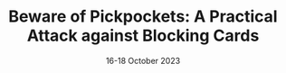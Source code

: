 ---
title: "Beware of Pickpockets: A Practical Attack against Blocking Cards"
collection: publications
category: Conferences
date: 16-18 October 2023
venue: 'Proceedings of the 26th International Symposium on Research in Attacks, Intrusions, and Defenses (RAID 2023), 16-18 October, 2023, Hong Kong'
paperurl: ''
--- 